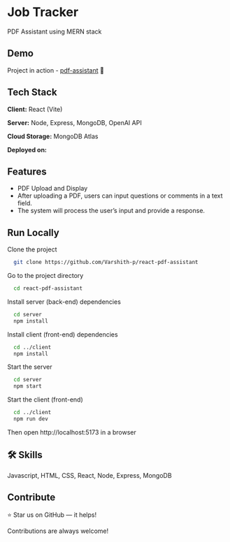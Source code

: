 # Job Tracker

PDF Assistant using MERN stack

## Demo

Project in action - [pdf-assistant]() 🚀

## Tech Stack

**Client:** React (Vite)

**Server:** Node, Express, MongoDB, OpenAI API

**Cloud Storage:** MongoDB Atlas

**Deployed on:**

## Features

- PDF Upload and Display
- After uploading a PDF, users can input questions or comments in a text field.
- The system will process the user’s input and provide a response.

## Run Locally

Clone the project

```bash
  git clone https://github.com/Varshith-p/react-pdf-assistant
```

Go to the project directory

```bash
  cd react-pdf-assistant
```

Install server (back-end) dependencies

```bash
  cd server
  npm install
```

Install client (front-end) dependencies

```bash
  cd ../client
  npm install
```

Start the server

```bash
  cd server
  npm start
```

Start the client (front-end)

```bash
  cd ../client
  npm run dev
```

Then open http://localhost:5173 in a browser

## 🛠 Skills

Javascript, HTML, CSS, React, Node, Express, MongoDB

## Contribute

⭐ Star us on GitHub — it helps!

Contributions are always welcome!
